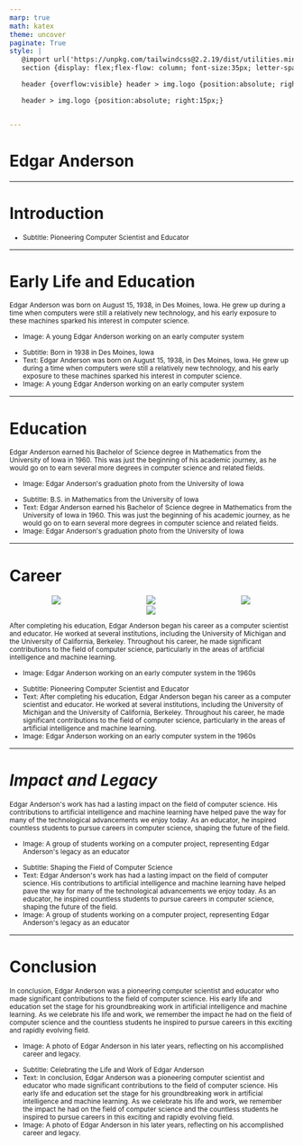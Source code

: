 ```yaml
---
marp: true
math: katex
theme: uncover
paginate: True
style: |
   @import url('https://unpkg.com/tailwindcss@2.2.19/dist/utilities.min.css');
   section {display: flex;flex-flow: column; font-size:35px; letter-spacing:1.4px;}

   header {overflow:visible} header > img.logo {position:absolute; right:15px;}

   header > img.logo {position:absolute; right:15px;}


---
```

<!-- backgroundColor: white -->
<!-- _class: lead -->

 # Edgar Anderson

---
<style scoped>p,li {font-size:0.96em}</style>

 # Introduction
- Subtitle: Pioneering Computer Scientist and Educator


---
<style scoped>p,li {font-size:0.84em}</style>

 # Early Life and Education


Edgar Anderson was born on August 15, 1938, in Des Moines, Iowa. He grew up during a time when computers were still a relatively new technology, and his early exposure to these machines sparked his interest in computer science.
* Image: A young Edgar Anderson working on an early computer system
- Subtitle: Born in 1938 in Des Moines, Iowa
- Text: Edgar Anderson was born on August 15, 1938, in Des Moines, Iowa. He grew up during a time when computers were still a relatively new technology, and his early exposure to these machines sparked his interest in computer science.
- Image: A young Edgar Anderson working on an early computer system

---
<style scoped>p,li {font-size:0.84em}</style>

 # Education


Edgar Anderson earned his Bachelor of Science degree in Mathematics from the University of Iowa in 1960. This was just the beginning of his academic journey, as he would go on to earn several more degrees in computer science and related fields.
* Image: Edgar Anderson's graduation photo from the University of Iowa
- Subtitle: B.S. in Mathematics from the University of Iowa
- Text: Edgar Anderson earned his Bachelor of Science degree in Mathematics from the University of Iowa in 1960. This was just the beginning of his academic journey, as he would go on to earn several more degrees in computer science and related fields.
- Image: Edgar Anderson's graduation photo from the University of Iowa

---
<style scoped>p,li {font-size:0.68em}</style>

 # Career
<div style="display: flex; flex: 1 1 auto; flex-flow: row; min-height: 0"><div style="display: flex; flex: 1 1 auto; justify-content: center;min-height:0;min-width:0; margin-bottom:0.1em;;margin-right:0.15em">
<img style='object-fit: contain; max-height:100%; max-width:100%; background-color: rgba(0,0,0,0);' src='https://upload.wikimedia.org/wikipedia/commons/thumb/c/cd/Iris_versicolor_FWS.jpg/200px-Iris_versicolor_FWS.jpg'/>
</div>
<div style="display: flex; flex: 1 1 auto; justify-content: center;min-height:0;min-width:0; margin-bottom:0.1em;;margin-right:0.15em">
<img style='object-fit: contain; max-height:100%; max-width:100%; background-color: rgba(0,0,0,0);' src='https://upload.wikimedia.org/wikipedia/commons/thumb/f/f8/Iris_virginica_2.jpg/200px-Iris_virginica_2.jpg'/>
</div>
<div style="display: flex; flex: 1 1 auto; justify-content: center;min-height:0;min-width:0; margin-bottom:0.1em;;margin-right:0.15em">
<img style='object-fit: contain; max-height:100%; max-width:100%; background-color: rgba(0,0,0,0);' src='https://upload.wikimedia.org/wikipedia/commons/thumb/5/56/Iris_dataset_scatterplot.svg/220px-Iris_dataset_scatterplot.svg.png'/>
</div>
</div>
<div style="display: flex; flex: 1 1 auto; flex-flow: row; min-height: 0"><div style="display: flex; flex: 1 1 auto; justify-content: center;min-height:0;min-width:0; margin-bottom:0.1em;;margin-right:0.15em">
<img style='object-fit: contain; max-height:100%; max-width:100%; background-color: rgba(0,0,0,0);' src='https://upload.wikimedia.org/wikipedia/commons/thumb/e/e3/Zea_mays_-_K%C3%B6hler%E2%80%93s_Medizinal-Pflanzen-283.jpg/200px-Zea_mays_-_K%C3%B6hler%E2%80%93s_Medizinal-Pflanzen-283.jpg'/>
</div>
</div>


After completing his education, Edgar Anderson began his career as a computer scientist and educator. He worked at several institutions, including the University of Michigan and the University of California, Berkeley. Throughout his career, he made significant contributions to the field of computer science, particularly in the areas of artificial intelligence and machine learning.
* Image: Edgar Anderson working on an early computer system in the 1960s
- Subtitle: Pioneering Computer Scientist and Educator
- Text: After completing his education, Edgar Anderson began his career as a computer scientist and educator. He worked at several institutions, including the University of Michigan and the University of California, Berkeley. Throughout his career, he made significant contributions to the field of computer science, particularly in the areas of artificial intelligence and machine learning.
- Image: Edgar Anderson working on an early computer system in the 1960s

---
<style scoped>p,li {font-size:0.84em}</style>

 # _Impact and Legacy_


Edgar Anderson's work has had a lasting impact on the field of computer science. His contributions to artificial intelligence and machine learning have helped pave the way for many of the technological advancements we enjoy today. As an educator, he inspired countless students to pursue careers in computer science, shaping the future of the field.
* Image: A group of students working on a computer project, representing Edgar Anderson's legacy as an educator
- Subtitle: Shaping the Field of Computer Science
- Text: Edgar Anderson's work has had a lasting impact on the field of computer science. His contributions to artificial intelligence and machine learning have helped pave the way for many of the technological advancements we enjoy today. As an educator, he inspired countless students to pursue careers in computer science, shaping the future of the field.
- Image: A group of students working on a computer project, representing Edgar Anderson's legacy as an educator

---
<style scoped>p,li {font-size:0.84em}</style>

 # Conclusion

In conclusion, Edgar Anderson was a pioneering computer scientist and educator who made significant contributions to the field of computer science. His early life and education set the stage for his groundbreaking work in artificial intelligence and machine learning. As we celebrate his life and work, we remember the impact he had on the field of computer science and the countless students he inspired to pursue careers in this exciting and rapidly evolving field.
* Image: A photo of Edgar Anderson in his later years, reflecting on his accomplished career and legacy.
- Subtitle: Celebrating the Life and Work of Edgar Anderson
- Text: In conclusion, Edgar Anderson was a pioneering computer scientist and educator who made significant contributions to the field of computer science. His early life and education set the stage for his groundbreaking work in artificial intelligence and machine learning. As we celebrate his life and work, we remember the impact he had on the field of computer science and the countless students he inspired to pursue careers in this exciting and rapidly evolving field.
- Image: A photo of Edgar Anderson in his later years, reflecting on his accomplished career and legacy.
